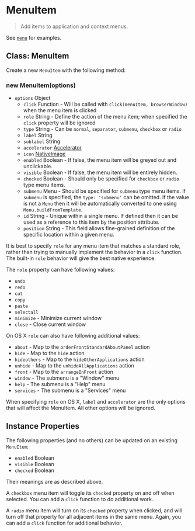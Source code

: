# MenuItem

> Add items to application and context menus.

See [`menu`](menu.md) for examples.

## Class: MenuItem

Create a new `MenuItem` with the following method:

### new MenuItem(options)

* `options` Object
  * `click` Function - Will be called with `click(menuItem, browserWindow)` when
     the menu item is clicked
  * `role` String - Define the action of the menu item; when specified the
     `click` property will be ignored
  * `type` String - Can be `normal`, `separator`, `submenu`, `checkbox` or
     `radio`
  * `label` String
  * `sublabel` String
  * `accelerator` [Accelerator](accelerator.md)
  * `icon` [NativeImage](native-image.md)
  * `enabled` Boolean - If false, the menu item will be greyed out and
    unclickable.
  * `visible` Boolean - If false, the menu item will be entirely hidden.
  * `checked` Boolean - Should only be specified for `checkbox` or `radio` type
      menu items.
  * `submenu` Menu - Should be specified for `submenu` type menu items. If
     `submenu` is specified, the `type: 'submenu'` can be omitted. If the value
     is not a `Menu` then it will be automatically converted to one using
     `Menu.buildFromTemplate`.
  * `id` String - Unique within a single menu. If defined then it can be used
     as a reference to this item by the position attribute.
  * `position` String - This field allows fine-grained definition of the
     specific location within a given menu.

It is best to specify `role` for any menu item that matches a standard role,
rather than trying to manually implement the behavior in a `click` function.
The built-in `role` behavior will give the best native experience.

The `role` property can have following values:

* `undo`
* `redo`
* `cut`
* `copy`
* `paste`
* `selectall`
* `minimize` - Minimize current window
* `close` - Close current window

On OS X `role` can also have following additional values:

* `about` - Map to the `orderFrontStandardAboutPanel` action
* `hide` - Map to the `hide` action
* `hideothers` - Map to the `hideOtherApplications` action
* `unhide` - Map to the `unhideAllApplications` action
* `front` - Map to the `arrangeInFront` action
* `window` - The submenu is a "Window" menu
* `help` - The submenu is a "Help" menu
* `services` - The submenu is a "Services" menu

When specifying `role` on OS X, `label` and `accelerator` are the only options
that will affect the MenuItem. All other options will be ignored.

## Instance Properties

The following properties (and no others) can be updated on an existing `MenuItem`:

  * `enabled` Boolean
  * `visible` Boolean
  * `checked` Boolean

Their meanings are as described above.

A `checkbox` menu item will toggle its `checked` property on and off when
selected. You can add a `click` function to do additional work.

A `radio` menu item will turn on its `checked` property when clicked, and
will turn off that property for all adjacent items in the same menu. Again,
you can add a `click` function for additional behavior.
